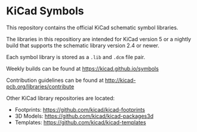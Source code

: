 # KiCad Symbols

This repository contains the official KiCad schematic symbol libraries.

The libraries in this repositiory are intended for KiCad version 5 or a nightly build that supports the schematic library version 2.4 or newer.

Each symbol library is stored as a `.lib` and `.dcm` file pair.

Weekly builds can be found at https://kicad.github.io/symbols

Contribution guidelines can be found at http://kicad-pcb.org/libraries/contribute

Other KiCad library repositories are located:

* Footprints: https://github.com/kicad/kicad-footprints
* 3D Models: https://github.com/kicad/kicad-packages3d
* Templates: https://github.com/kicad/kicad-templates
